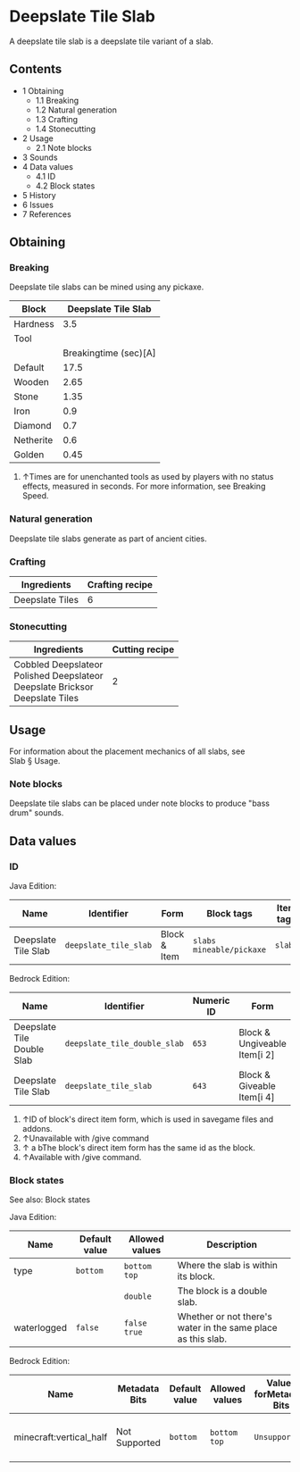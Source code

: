 # Deepslate Tile Slab
A deepslate tile slab is a deepslate tile variant of a slab.

## Contents
- 1 Obtaining
	- 1.1 Breaking
	- 1.2 Natural generation
	- 1.3 Crafting
	- 1.4 Stonecutting
- 2 Usage
	- 2.1 Note blocks
- 3 Sounds
- 4 Data values
	- 4.1 ID
	- 4.2 Block states
- 5 History
- 6 Issues
- 7 References

## Obtaining
### Breaking
Deepslate tile slabs can be mined using any pickaxe.

| Block     | Deepslate Tile Slab   |
|-----------|-----------------------|
| Hardness  | 3.5                   |
| Tool      |                       |
|           | Breakingtime (sec)[A] |
| Default   | 17.5                  |
| Wooden    | 2.65                  |
| Stone     | 1.35                  |
| Iron      | 0.9                   |
| Diamond   | 0.7                   |
| Netherite | 0.6                   |
| Golden    | 0.45                  |

1. ↑Times are for unenchanted tools as used by players with no status effects, measured in seconds. For more information, see Breaking Speed.

### Natural generation
Deepslate tile slabs generate as part of ancient cities.

### Crafting
| Ingredients     | Crafting recipe |
|-----------------|-----------------|
| Deepslate Tiles | 6               |

### Stonecutting
| Ingredients                                                                             | Cutting recipe |
|-----------------------------------------------------------------------------------------|----------------|
| Cobbled Deepslateor<br/>Polished Deepslateor<br/>Deepslate Bricksor<br/>Deepslate Tiles | 2              |

## Usage
For information about the placement mechanics of all slabs, see Slab § Usage.

### Note blocks
Deepslate tile slabs can be placed under note blocks to produce "bass drum" sounds.

## Data values
### ID
Java Edition:

| Name                | Identifier            | Form         | Block tags                     | Item tags | Translation key                       |
|---------------------|-----------------------|--------------|--------------------------------|-----------|---------------------------------------|
| Deepslate Tile Slab | `deepslate_tile_slab` | Block & Item | `slabs`<br/>`mineable/pickaxe` | `slabs`   | `block.minecraft.deepslate_tile_slab` |

Bedrock Edition:

| Name                       | Identifier                   | Numeric ID | Form                         | Item ID[i 1]   | Translation key                        |
|----------------------------|------------------------------|------------|------------------------------|----------------|----------------------------------------|
| Deepslate Tile Double Slab | `deepslate_tile_double_slab` | `653`      | Block & Ungiveable Item[i 2] | Identical[i 3] | `tile.deepslate_tile_double_slab.name` |
| Deepslate Tile Slab        | `deepslate_tile_slab`        | `643`      | Block & Giveable Item[i 4]   | Identical[i 3] | `tile.deepslate_tile_slab.name`        |

1. ↑ID of block's direct item form, which is used in savegame files and addons.
2. ↑Unavailable with /give command
3. ↑ a bThe block's direct item form has the same id as the block.
4. ↑Available with /give command.

### Block states
See also: Block states

Java Edition:

| Name        | Default value | Allowed values     | Description                                                  |
|-------------|---------------|--------------------|--------------------------------------------------------------|
| type        | `bottom`      | `bottom`<br/>`top` | Where the slab is within its block.                          |
|             |               | `double`           | The block is a double slab.                                  |
| waterlogged | `false`       | `false`<br/>`true` | Whether or not there's water in the same place as this slab. |

Bedrock Edition:

| Name                    | Metadata Bits | Default value | Allowed values     | Values forMetadata Bits | Description                         |
|-------------------------|---------------|---------------|--------------------|-------------------------|-------------------------------------|
| minecraft:vertical_half | Not Supported | `bottom`      | `bottom`<br/>`top` | `Unsupported`           | Where the slab is within its block. |



